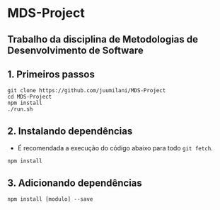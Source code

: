 # MDS-Project
Trabalho da disciplina de Metodologias de Desenvolvimento de Software
---

## 1. **Primeiros passos**

```shell
git clone https://github.com/juumilani/MDS-Project
cd MDS-Project
npm install
./run.sh
```

## 2. Instalando dependências

- É recomendada a execução do código abaixo para todo `git fetch`.

```shell
npm install
```

## 3. Adicionando dependências

```shell
npm install [modulo] --save
```
